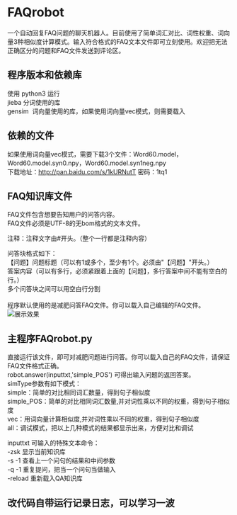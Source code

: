 # FAQrobot

一个自动回复FAQ问题的聊天机器人。目前使用了简单词汇对比、词性权重、词向量3种相似度计算模式。输入符合格式的FAQ文本文件即可立刻使用。欢迎把无法正确区分的问题和FAQ文件发送到评论区。
 
## 程序版本和依赖库
使用 python3 运行  
jieba 分词使用的库  
gensim  词向量使用的库，如果使用词向量vec模式，则需要载入  

## 依赖的文件
如果使用词向量vec模式，需要下载3个文件：Word60.model，Word60.model.syn0.npy，Word60.model.syn1neg.npy  
下载地址：http://pan.baidu.com/s/1kURNutT 密码：1tq1  

## FAQ知识库文件
FAQ文件包含想要告知用户的问答内容。   
FAQ文件必须是UTF-8的无bom格式的文本文件。   
  
注释：注释文字由#开头。（整个一行都是注释内容）  
  
问答块格式如下：  
【问题】问题标题（可以有1或多个，至少有1个。必须由"【问题】"开头。）  
答案内容（可以有多行，必须紧跟着上面的【问题】，多行答案中间不能有空白的行。）  
多个问答块之间可以用空白行分割  
   
程序默认使用的是减肥问答FAQ文件。你可以载入自己编辑的FAQ文件。  
![展示效果](https://github.com/ofooo/FAQrobot/blob/master/doc/%E6%88%AA%E5%9B%BE%E5%B1%95%E7%A4%BA1.jpg)
 
## 主程序FAQrobot.py
直接运行该文件，即可对减肥问题进行问答。你可以载入自己的FAQ文件，请保证FAQ文件格式正确。  
robot.answer(inputtxt,'simple_POS') 可得出输入问题的返回答案。  
simType参数有如下模式：   
simple：简单的对比相同词汇数量，得到句子相似度  
simple_POS：简单的对比相同词汇数量,并对词性乘以不同的权重，得到句子相似度  
vec：用词向量计算相似度,并对词性乘以不同的权重，得到句子相似度  
all：调试模式，把以上几种模式的结果都显示出来，方便对比和调试  
  
inputtxt 可输入的特殊文本命令：  
-zsk 显示当前知识库  
-s -1 查看上一个问句的结果和中间参数  
-q -1 重复提问，把当一个问句当做输入  
-reload 重新载入QA知识库  

## 改代码自带运行记录日志，可以学习一波

